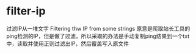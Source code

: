 # filter-ip
过滤IP从一堆文字
Filtering thw IP from some strings
原意是爬取站长工具的ping检测的IP，但是做了过滤，所以采取的办法是手动复制ping结果到一个txt中，读取并使用正则过滤出IP，然后覆盖写入原文件
